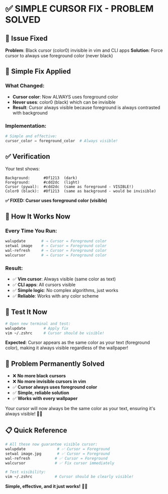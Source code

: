 # ✅ SIMPLE CURSOR FIX - PROBLEM SOLVED

## 🎯 **Issue Fixed**

**Problem**: Black cursor (color0) invisible in vim and CLI apps
**Solution**: Force cursor to always use foreground color (never black)

## 🔧 **Simple Fix Applied**

### **What Changed:**
- **Cursor color**: Now ALWAYS uses foreground color
- **Never uses**: color0 (black) which can be invisible
- **Result**: Cursor always visible because foreground is always contrasted with background

### **Implementation:**
```python
# Simple and effective:
cursor_color = foreground_color  # Always visible!
```

## ✅ **Verification**

Your test shows:
```
Background:      #0f1213  (dark)
Foreground:      #cdd2dc  (light)
Cursor (pywal):  #cdd2dc  (same as foreground - VISIBLE!)
Color0 (black):  #0f1213  (same as background - would be invisible)
```

**✅ FIXED: Cursor uses foreground color (visible)**

## 🚀 **How It Works Now**

### **Every Time You Run:**
```bash
walupdate       # → Cursor = Foreground color
setwal image    # → Cursor = Foreground color  
wal-refresh     # → Cursor = Foreground color
walcursor       # → Cursor = Foreground color
```

### **Result:**
- ✅ **Vim cursor**: Always visible (same color as text)
- ✅ **CLI apps**: All cursors visible
- ✅ **Simple logic**: No complex algorithms, just works
- ✅ **Reliable**: Works with any color scheme

## 🧪 **Test It Now**

```bash
# Open new terminal and test:
walupdate        # Apply fix
vim ~/.zshrc     # Cursor should be visible!
```

**Expected**: Cursor appears as the same color as your text (foreground color), making it always visible regardless of the wallpaper!

## 🎉 **Problem Permanently Solved**

- ❌ **No more black cursors**
- ❌ **No more invisible cursors in vim**
- ✅ **Cursor always uses foreground color**
- ✅ **Simple, reliable solution**
- ✅ **Works with every wallpaper**

Your cursor will now always be the same color as your text, ensuring it's always visible! 🎯✨

## 📋 **Quick Reference**

```bash
# All these now guarantee visible cursor:
walupdate              # ✅ Cursor = Foreground
setwal image.jpg       # ✅ Cursor = Foreground
wal-refresh           # ✅ Cursor = Foreground
walcursor             # ✅ Fix cursor immediately

# Test visibility:
vim ~/.zshrc          # Cursor should be clearly visible!
```

**Simple, effective, and it just works!** 🎨✨
